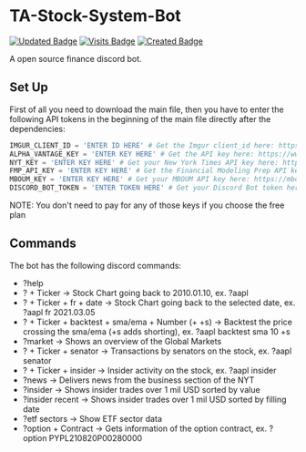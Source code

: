 # TA-Stock-System-Bot
[![Updated Badge](https://badges.pufler.dev/updated/northern-64bit/TA-Stock-System-Bot)](https://badges.pufler.dev)
[![Visits Badge](https://badges.pufler.dev/visits/northern-64bit/TA-Stock-System-Bot)](https://badges.pufler.dev)
[![Created Badge](https://badges.pufler.dev/created/northern-64bit/TA-Stock-System-Bot)](https://badges.pufler.dev)

A open source finance discord bot.

## Set Up
First of all you need to download the main file, then you have to enter the following API tokens in the beginning of the main file directly after the dependencies:
```python
IMGUR_CLIENT_ID = 'ENTER ID HERE' # Get the Imgur client_id here: https://apidocs.imgur.com/#intro
ALPHA_VANTAGE_KEY = 'ENTER KEY HERE' # Get the API key here: https://www.alphavantage.co/support/#api-key
NYT_KEY = 'ENTER KEY HERE' # Get your New York Times API key here: https://developer.nytimes.com/get-started
FMP_API_KEY = 'ENTER KEY HERE' # Get the Financial Modeling Prep API key here: https://financialmodelingprep.com/developer/docs
MBOUM_KEY = 'ENTER KEY HERE' # Get your MBOUM API key here: https://mboum.com/api/welcome
DISCORD_BOT_TOKEN = 'ENTER TOKEN HERE' # Get your Discord Bot token here: https://discord.com/developers
```
NOTE: You don't need to pay for any of those keys if you choose the free plan

## Commands
The bot has the following discord commands:

- ?help
- ? + Ticker -> Stock Chart going back to 2010.01.10, ex. ?aapl
- ? + Ticker + fr + date -> Stock Chart going back to the selected date, ex. ?aapl fr 2021.03.05
- ? + Ticker + backtest + sma/ema + Number (+ +s) -> Backtest the price crossing the sma/ema (+s adds shorting), ex. ?aapl backtest sma 10 +s
- ?market -> Shows an overview of the Global Markets
- ? + Ticker + senator -> Transactions by senators on the stock, ex. ?aapl senator
- ? + Ticker + insider -> Insider activity on the stock, ex. ?aapl insider
- ?news -> Delivers news from the business section of the NYT
- ?insider -> Shows insider trades over 1 mil USD sorted by value
- ?insider recent -> Shows insider trades over 1 mil USD sorted by filling date
- ?etf sectors -> Show ETF sector data
- ?option + Contract -> Gets information of the option contract, ex. ?option PYPL210820P00280000
